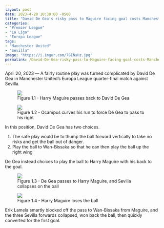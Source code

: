 ```yaml
---
layout: post
date: 2023-4-20 10:30:00 -0500
title: "David De Gea's risky pass to Maguire facing goal costs Manchester United"
categories: 
- "Premier League"
- "La Liga"
- "Europa League"
tags: 
- "Manchester United"
- "Sevilla"
image: "https://i.imgur.com/7GINsHz.jpg"
permalink: /David-De-Gea-risky-pass-to-Maguire-facing-goal-costs-Manchester-United/
---
```


April 20, 2023 — A fairly routine play was turned complicated by David De Gea in Manchester United’s Europa League quarter-final match against Sevilla. 

<!---more--->

<figure>
    <img src="https://i.imgur.com/gZYOjIF.jpg">
    <figcaption>Figure 1.1 - Harry Maguire passes back to David De Gea</figcaption>
</figure> 

<figure>
    <img src="https://i.imgur.com/zRSAJUe.jpg">
    <figcaption>Figure 1.2 - Ocampos curves his run to force De Gea to pass to his right</figcaption>
</figure> 

In this position, David De Gea has two choices.

1. The safe play would be to thump the ball forward vertically to take no risks and get the ball out of danger. 
2. Play the ball to Wan-Bissaka so that he can then play the ball up the right wing

De Gea instead choices to play the ball to Harry Maguire with his back to the goal. 

<figure>
    <img src="https://i.imgur.com/7GINsHz.jpg">
    <figcaption>Figure 1.3 - De Gea passes to Harry Maguire, and Sevilla collapses on the ball</figcaption>
</figure> 


<figure>
    <img src="https://i.imgur.com/HnmRcEO.jpg">
    <figcaption>Figure 1.4 - Harry Maguire loses the ball</figcaption>
</figure> 

Erik Lamela smartly blocked off the pass to Wan-Bissaka from Maguire, and the three Sevilla forwards collapsed, won back the ball, then quickly converted for the first goal. 
